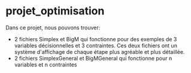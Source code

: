 # projet_optimisation

Dans ce projet, nous pouvons trouver:
- 2 fichiers Simplex et BigM qui fonctionne pour des exemples de 3 variables décisionnelles et 3 contraintes. Ces deux fichiers ont un système d'affichage de chaque étape plus agréable et plus détaillée.
- 2 fichiers SimplexGeneral et BigMGeneral qui fonctionne pour n variables et n contraintes
